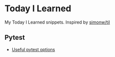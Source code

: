 # Today I Learned

My Today I Learned snippets. Inspired by [simonw/til](https://github.com/simonw/til)

## Pytest
- [Useful pytest options](https://github.com/10zinten/til/blob/master/pytest/useful-options.md)
